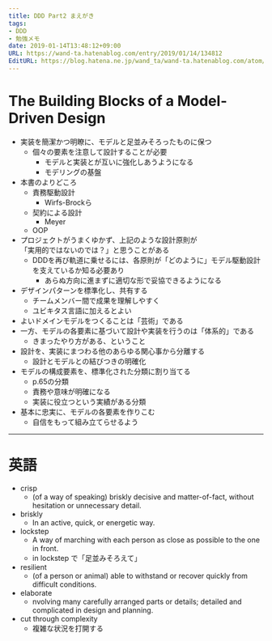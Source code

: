 ```yaml
---
title: DDD Part2 まえがき
tags:
- DDD
- 勉強メモ
date: 2019-01-14T13:48:12+09:00
URL: https://wand-ta.hatenablog.com/entry/2019/01/14/134812
EditURL: https://blog.hatena.ne.jp/wand_ta/wand-ta.hatenablog.com/atom/entry/10257846132704831982
---
```


# The Building Blocks of a Model-Driven Design

- 実装を簡潔かつ明瞭に、モデルと足並みそろったものに保つ
    - 個々の要素を注意して設計することが必要
        - モデルと実装とが互いに強化しあうようになる
        - モデリングの基盤
- 本書のよりどころ
    - 責務駆動設計
        - Wirfs-Brockら
    - 契約による設計
        - Meyer
    - OOP
- プロジェクトがうまくゆかず、上記のような設計原則が  
    「実用的ではないのでは？」と思うことがある
    - DDDを再び軌道に乗せるには、各原則が「どのように」モデル駆動設計を支えているか知る必要あり
        - あらぬ方向に進まずに適切な形で妥協できるようになる
- デザインパターンを標準化し、共有する
    - チームメンバー間で成果を理解しやすく
    - ユビキタス言語に加えるとよい
- よいドメインモデルをつくることは「芸術」である
- 一方、モデルの各要素に基づいて設計や実装を行うのは「体系的」である
    - きまったやり方がある、ということ
- 設計を、実装にまつわる他のあらゆる関心事から分離する
    - 設計とモデルとの結びつきの明確化
- モデルの構成要素を、標準化された分類に割り当てる
    - p.65の分類
    - 責務や意味が明確になる
    - 実装に役立つという実績がある分類
- 基本に忠実に、モデルの各要素を作りこむ
    - 自信をもって組み立てらせるよう


----------------------------------------

# 英語

- crisp
    - (of a way of speaking) briskly decisive and matter-of-fact, without hesitation or unnecessary detail.
- briskly
    - In an active, quick, or energetic way.
- lockstep
    - A way of marching with each person as close as possible to the one in front.
    - in lockstep で「足並みそろえて」
- resilient
    - (of a person or animal) able to withstand or recover quickly from difficult conditions.
- elaborate
    - nvolving many carefully arranged parts or details; detailed and complicated in design and planning.
- cut through complexity
    - 複雑な状況を打開する
